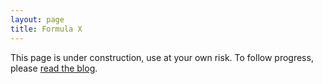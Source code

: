 ```yaml
---
layout: page
title: Formula X
---
```

<aside>
  This page is under construction, use at your own risk. To follow progress,
  please <a href="/#blog">read the blog</a>.
<aside>

<script type='module' src='formulax.js' />
